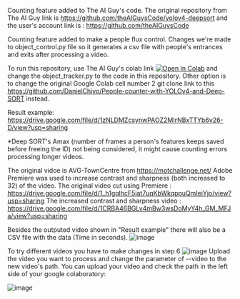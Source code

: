 Counting feature added to The AI Guy's code. 
The original repository from The AI Guy link is https://github.com/theAIGuysCode/yolov4-deepsort
and the user's account link is : https://github.com/theAIGuysCode 

Counting feature added to make a people flux control.
Changes we're made to object_control.py file so it generates a csv file with people's entrances and exits after processing a video.

To run this repository, use The AI Guy's colab link [![Open In Colab](https://colab.research.google.com/assets/colab-badge.svg)](https://colab.research.google.com/drive/1zmeSTP3J5zu2d5fHgsQC06DyYEYJFXq1?usp=sharing)
and change the object_tracker.py to the code in this repository. Other option is to change the original Google Colab cell number 2 git clone link to this https://github.com/DanielChiyo/People-counter-with-YOLOv4-and-Deep-SORT instead.

Result example: https://drive.google.com/file/d/1zNLDMZcsynwPAOZ2MIrNBxTTYb6v26-D/view?usp=sharing

*Deep SORT's Amax (number of frames a person's features keeps saved before freeing the ID) not being considered, it might cause counting errors processing longer videos.

The original vidoe is AVG-TownCentre from https://motchallenge.net/ 
Adobe Premiere was used to increase contrast and sharpness (both increased to 32) of the video.
The original video cut using Premiere : https://drive.google.com/file/d/1_h1gqlhcF5iat7uqKbWkqppuQmIeiYjo/view?usp=sharing
The increased contrast and sharpness video : https://drive.google.com/file/d/1CRBA46BGLv4mBw3wsDoMyY4h_GM_MFJa/view?usp=sharing

Besides the outputed video shown in "Result example" there will also be a CSV file with the data (Time in seconds).
![image](https://user-images.githubusercontent.com/26650300/126177680-bdfe3ec0-de45-48a1-ba21-b43e2e5e7db4.png)


To try different videos you have to make changes in step 6
![image](https://user-images.githubusercontent.com/26650300/126179394-59f8e610-02ed-48a6-9116-0252e47572aa.png)
Upload the video you want to process and change the parameter of --video to the new video's path.
You can upload your video and check the path in the left side of your google colaboratory:

![image](https://user-images.githubusercontent.com/26650300/126179725-5e139c13-1c26-4671-a60d-569f9b83aed7.png)
